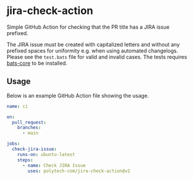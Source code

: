 # jira-check-action

Simple GitHub Action for checking that the PR title has a JIRA issue prefixed.

The JIRA issue must be created with capitalized letters and without any prefixed spaces for uniformity e.g. when using automated changelogs. Please see the `test.bats` file for valid and invalid cases. The tests requires [bats-core](https://bats-core.readthedocs.io/en/stable/installation.html) to be installed.

## Usage

Below is an example GitHub Action file showing the usage.

```yml
name: ci

on:
  pull_request:
    branches:
      - main

jobs:
  check-jira-issue:
    runs-on: ubuntu-latest
    steps:
      - name: Check JIRA Issue
        uses: polytech-com/jira-check-action@v2
```
